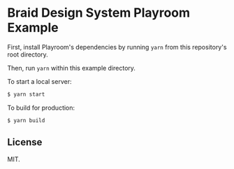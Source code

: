 # Braid Design System Playroom Example

First, install Playroom's dependencies by running `yarn` from this repository's root directory.

Then, run `yarn` within this example directory.

To start a local server:

```bash
$ yarn start
```

To build for production:

```bash
$ yarn build
```

## License

MIT.
